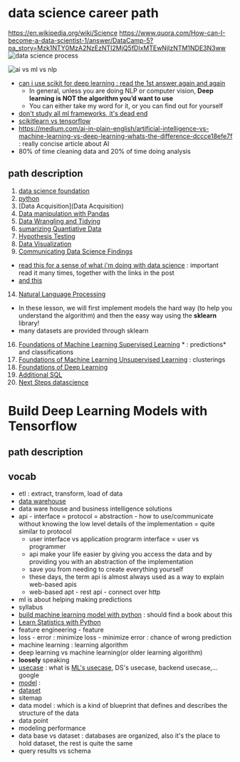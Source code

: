 # data science career path
https://en.wikipedia.org/wiki/Science
https://www.quora.com/How-can-I-become-a-data-scientist-1/answer/DataCamp-5?pa_story=Mzk1NTY0MzA2NzEzNTI2MjQ5fDIxMTEwNjIzNTM1NDE3N3ww
![data science process](https://miro.medium.com/max/607/0*rw8NOxqGW-QTKuOM)

![ai vs ml vs nlp](https://sonix.ai/packs/media/images/corp/articles/asr-nlp-where-do-they-belong-among-ai-ml-dl-62d29556f322b1913b66a39827c9a14c.jpg)
- [can i use scikit for deep learning : read the 1st answer again and again](https://www.quora.com/Can-I-use-scikit-learn-for-deep-learning)
    - In general, unless you are doing NLP or computer vision, __Deep learning is NOT the algorithm you’d want to use__
    - You can either take my word for it, or you can find out for yourself
- [don't study all ml frameworks, it's dead end](https://towardsdatascience.com/scikit-learn-tensorflow-pytorch-keras-but-where-to-begin-9b499e2547d0)
- [scikitlearn vs tensorflow](https://medium.com/@shvbajpai/difference-between-scikit-learn-and-tensorflow-b6ad2f7b840c)
- https://medium.com/ai-in-plain-english/artificial-intelligence-vs-machine-learning-vs-deep-learning-whats-the-difference-dccce18efe7f : really concise article about AI
- 80% of time cleaning data and 20% of time doing analysis

## path description
1. [data science foundation](data-science-foundation)
4. [python](python-codecademy)
5. [Data Acquisition](Data Acquisition)
6. [Data manipulation with Pandas](pandas)
7. [Data Wrangling and Tidying](Data-Wrangling-and-Tidying)
8. [sumarizing Quantiative Data](Summarizing-Quantiative-Data)
9. [Hypothesis Testing](Hypothesis-Testing)
10. [Data Visualization](Data-Visualization)
12. [Communicating Data Science Findings](Communicating-Data-Science-Findings)
- [read this for a sense of what i'm doing with data science](https://www.northeastern.edu/graduate/blog/statistical-modeling-for-data-analysis/) : important read it many times, together with the links in the post
- [and this](https://www.northeastern.edu/graduate/blog/data-analyst-skills/)
14. [Natural Language Processing](Natural-Language-Processing)
- In these lesson, we will first implement models the hard way (to help you understand the algorithm) and then the easy way using the __sklearn__ library!
- many datasets are provided through sklearn
16. [Foundations of Machine Learning Supervised Learning](Foundations-of-Machine-Learning-Supervised-Learning) * : predictions* and classifications
17. [Foundations of Machine Learning Unsupervised Learning](Foundations-of-Machine-Learning-Unsupervised-Learning) : clusterings
18. [Foundations of Deep Learning](Foundations-of-Deep-Learning)
19. [Additional SQL](Additional-SQL)
20. [Next Steps datascience](Next-Steps-datascience)

# Build Deep Learning Models with Tensorflow
## path description
## vocab
- etl : extract, transform, load of data
- [data warehouse](https://www.xplenty.com/blog/what-is-a-data-warehouse/)
- data ware house and business intelligence solutions
- api - interface = protocol = abstraction - how to use/communicate without knowing the low level details of the implementation = quite similar to protocol
    - user interface vs application prograrm interface = user vs programmer
    - api make your life easier by giving you access the data and by providing you with an abstraction of the implementation
    - save you from needing to create everything yourself
    - these days, the term api is almost always used as a way to explain web-based apis
    - web-based apt - rest api - connect over http
- ml is about helping making predictions
- syllabus
- [build machine learning model with python](https://www.codecademy.com/learn/paths/machine-learning) : should find a book about this
- [Learn Statistics with Python](https://www.codecademy.com/learn/learn-statistics-with-python)
- feature engineering - feature
- loss - error : minimize loss - minimize error : chance of wrong prediction
- machine learning : learning algorithm
- deep learning vs machine learning(or older learning algorithm)
- __loosely__ speaking
- [usecase](usecase) : what is [ML's usecase](https://algorithmia.com/blog/machine-learning-use-cases), DS's usecase, backend usecase,... google
- [model](model) :
- [dataset](dataset)
- sitemap
- data model : which is a kind of blueprint that defines and describes the structure of the data
- data point
- modeling performance
- data base vs dataset : databases are organized, also it's the place to hold dataset, the rest is quite the same
- query results vs schema
